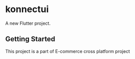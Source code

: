 # konnectui

A new Flutter project.

## Getting Started

This project is a part of E-commerce cross platform project

